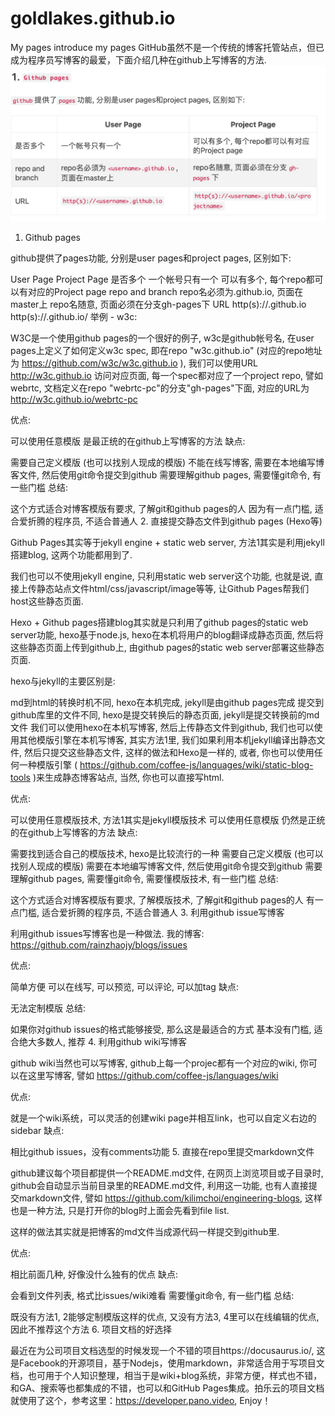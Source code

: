 # goldlakes.github.io
My pages
introduce my pages
GitHub虽然不是一个传统的博客托管站点，但已成为程序员写博客的最爱，下面介绍几种在github上写博客的方法.
![img.png](img.png)
1. Github pages

github提供了pages功能, 分别是user pages和project pages, 区别如下:

User Page	Project Page
是否多个	一个帐号只有一个	可以有多个, 每个repo都可以有对应的Project page
repo and branch	repo名必须为<username>.github.io, 页面在master上	repo名随意, 页面必须在分支gh-pages下
URL	http(s)://<username>.github.io	http(s)://<username>.github.io/<projectname>
举例 - w3c:

W3C是一个使用github pages的一个很好的例子, w3c是github帐号名, 在user pages上定义了如何定义w3c spec, 即在repo "w3c.github.io" (对应的repo地址为 https://github.com/w3c/w3c.github.io ), 我们可以使用URL http://w3c.github.io 访问对应页面, 每一个spec都对应了一个project repo, 譬如webrtc, 文档定义在repo "webrtc-pc"的分支"gh-pages"下面, 对应的URL为 http://w3c.github.io/webrtc-pc

优点:

可以使用任意模版
是最正统的在github上写博客的方法
缺点:

需要自己定义模版 (也可以找别人现成的模版)
不能在线写博客, 需要在本地编写博客文件, 然后使用git命令提交到github
需要理解github pages, 需要懂git命令, 有一些门槛
总结:

这个方式适合对博客模版有要求, 了解git和github pages的人
因为有一点门槛, 适合爱折腾的程序员, 不适合普通人
2. 直接提交静态文件到github pages (Hexo等)

Github Pages其实等于jekyll engine + static web server, 方法1其实是利用jekyll搭建blog, 这两个功能都用到了.

我们也可以不使用jekyll engine, 只利用static web server这个功能, 也就是说, 直接上传静态站点文件html/css/javascript/image等等, 让Github Pages帮我们host这些静态页面.

Hexo + Github pages搭建blog其实就是只利用了github pages的static web server功能, hexo基于node.js, hexo在本机将用户的blog翻译成静态页面, 然后将这些静态页面上传到github上, 由github pages的static web server部署这些静态页面.

hexo与jekyll的主要区别是:

md到html的转换时机不同, hexo在本机完成, jekyll是由github pages完成
提交到github库里的文件不同, hexo是提交转换后的静态页面, jekyll是提交转换前的md文件
我们可以使用hexo在本机写博客, 然后上传静态文件到github, 我们也可以使用其他模版引擎在本机写博客, 其实方法1里, 我们如果利用本机jekyll编译出静态文件, 然后只提交这些静态文件, 这样的做法和Hexo是一样的, 或者, 你也可以使用任何一种模版引擎 ( https://github.com/coffee-js/languages/wiki/static-blog-tools )来生成静态博客站点, 当然, 你也可以直接写html.

优点:

可以使用任意模版技术, 方法1其实是jekyll模版技术
可以使用任意模版
仍然是正统的在github上写博客的方法
缺点:

需要找到适合自己的模版技术, hexo是比较流行的一种
需要自己定义模版 (也可以找别人现成的模版)
需要在本地编写博客文件, 然后使用git命令提交到github
需要理解github pages, 需要懂git命令, 需要懂模版技术, 有一些门槛
总结:

这个方式适合对博客模版有要求, 了解模版技术, 了解git和github pages的人
有一点门槛, 适合爱折腾的程序员, 不适合普通人
3. 利用github issue写博客

利用github issues写博客也是一种做法. 我的博客: https://github.com/rainzhaojy/blogs/issues

优点:

简单方便
可以在线写, 可以预览, 可以评论, 可以加tag
缺点:

无法定制模版
总结:

如果你对github issues的格式能够接受, 那么这是最适合的方式
基本没有门槛, 适合绝大多数人, 推荐
4. 利用github wiki写博客

github wiki当然也可以写博客, github上每一个projec都有一个对应的wiki, 你可以在这里写博客, 譬如 https://github.com/coffee-js/languages/wiki

优点:

就是一个wiki系统，可以灵活的创建wiki page并相互link，也可以自定义右边的sidebar
缺点:

相比github issues，没有comments功能
5. 直接在repo里提交markdown文件

github建议每个项目都提供一个README.md文件, 在网页上浏览项目或子目录时, github会自动显示当前目录里的README.md文件, 利用这一功能, 也有人直接提交markdown文件, 譬如 https://github.com/kilimchoi/engineering-blogs, 这样也是一种方法, 只是打开你的blog时上面会先看到file list.

这样的做法其实就是把博客的md文件当成源代码一样提交到github里.

优点:

相比前面几种, 好像没什么独有的优点
缺点:

会看到文件列表, 格式比issues/wiki难看
需要懂git命令, 有一些门槛
总结:

既没有方法1, 2能够定制模版这样的优点, 又没有方法3, 4里可以在线编辑的优点, 因此不推荐这个方法
6. 项目文档的好选择

最近在为公司项目文档选型的时候发现一个不错的项目https://docusaurus.io/, 这是Facebook的开源项目，基于Nodejs，使用markdown，非常适合用于写项目文档，也可用于个人知识整理，相当于是wiki+blog系统，非常方便，样式也不错，和GA、搜索等也都集成的不错，也可以和GitHub Pages集成。拍乐云的项目文档就使用了这个，参考这里：https://developer.pano.video, Enjoy！
